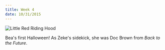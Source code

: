 ```yaml
---
title: Week 4
date: 10/31/2015
---
```


![Little Red Riding Hood](https://lh3.googleusercontent.com/ejWBxyldspMRF1NirVNkT37TtyBvuGL2VFk5NURK8KTTbE_mMbKMeGiJ7lIeZ9pGaH6PJ88awprl57riSTEsD63oWscKjG1GdIGEfkrEXwETC7qvR7yd7Cfg3j69HV0TcidPIY_YEgj8QnAAMe9DAjfgomx52qI6I0CKs8b6aGIsYBXozFJ4cTslc-PfltlSVkDRCNMA91bH-hxmDoGWwqpWCS-McKglFgEiYL6S1gFz40W0Lxz78k8ubc1632_fUa6bmLbICWGNOVLEB-zBOfbMg5TVKiJBZ0QlmhZ_jqlyNA8eCQb5ddCf1CokMwhCe-6ZAjGMbKRrMj-6sQm8uzIHGlOfSpCsd5UMGrkHJn8_RQR6ZnpaoH6yvqzC6Efk5r4FoaEQQjSaq8ybHT4__674N-3geOhcbqaoTT82fePGj2SbODcfeRi41s7rC9jbIBbp5HZYW0qcgyXN0m9SBTjGBhQoiZOjSnUVeKJbhmVozn3J-KT88THW1oPEqipW-lJXH94qLT-0jtva1zPOGdcFaylCf7V9fodLwin300wT=w624-h618-no)

Bea's first Halloween! As Zeke's sidekick, she was Doc Brown from *Back to the Future*.
